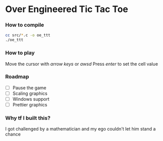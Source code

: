 # Over Engineered Tic Tac Toe

### How to compile
```bash
cc src/*.c -o oe_ttt
./oe_ttt
```

### How to play
Move the cursor with *arrow keys* or *awsd*
Press *enter* to set the cell value

### Roadmap
 - [ ] Pause the game
 - [ ] Scaling graphics
 - [ ] Windows support
 - [ ] Prettier graphics 

### Why tf I built this?
I got challenged by a mathematician and my ego couldn't let him stand a chance